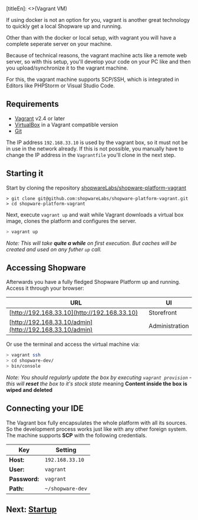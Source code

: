 [titleEn]: <>(Vagrant VM)

If using docker is not an option for you, vagrant is another great technology to quickly get a local Shopware up and running.

Other than with the docker or local setup, with vagrant you will have a complete seperate server on your machine.

Because of technical reasons, the vagrant machine acts like a remote web server, so with this setup, you'll develop your code on your PC like and then you upload/synchronize it to the vagrant machine.

For this, the vagrant machine supports SCP/SSH, which is integrated in Editors like PHPStorm or Visual Studio Code.

## Requirements

* [Vagrant](https://www.vagrantup.com/) v2.4 or later
* [VirtualBox](https://www.virtualbox.org/) in a Vagrant compatible version
* [Git](https://git-scm.com/)

The IP address `192.168.33.10` is used by the vagrant box, so it must not be in use in the network already. If this is not possible, you manually have to change the IP address in the `Vagrantfile` you'll clone in the next step.

## Starting it

Start by cloning the repository [shopwareLabs/shopware-platform-vagrant](https://github.com/shopwareLabs/shopware-platform-vagrant)

```
> git clone git@github.com:shopwareLabs/shopware-platform-vagrant.git
> cd shopware-platform-vagrant
```

Next, execute `vagrant up` and wait while Vagrant downloads a virtual box image, clones the platform and configures the server.

```bash
> vagrant up
```

*Note: This will take **quite a while** on first execution. But caches will be created and used on any futher `up` call.*

## Accessing Shopware

Afterwards you have a fully fledged Shopware Platform up and running. Access it through your browser:

URL | UI
---- | --------
[http://192.168.33.10](http://192.168.33.10) | Storefront 
[http://192.168.33.10/admin](http://192.168.33.10/admin) | Administration

Or use the terminal and access the virtual machine via:

```bash
> vagrant ssh
> cd shopware-dev/
> bin/console
``` 

*Note: You should regularly update the box by executing `vagrant provision` - this will **reset** the box to it's stock state* meaning **Content inside the box is wiped and deleted**

## Connecting your IDE

The Vagrant box fully encapsulates the whole platform with all its sources. So the development process works just like with any other foreign system. The machine supports **SCP** with the following credentials.

Key |  Setting
----------|----------
**Host:** | `192.168.33.10`
**User:**  | `vagrant`
**Password:** | `vagrant`
**Path:** | `~/shopware-dev`

## Next: [Startup](./../30-startup-guide/__categoryInfo.md)
